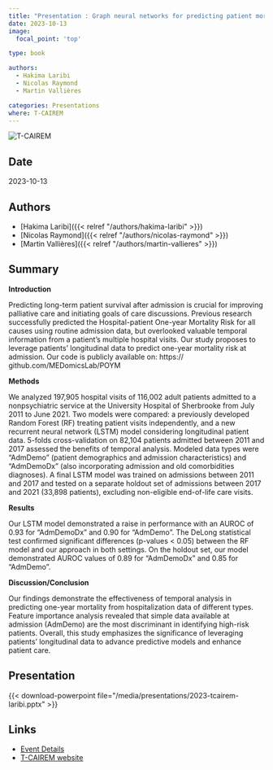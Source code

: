 ```yaml
---
title: "Presentation : Graph neural networks for predicting patient mortality within one year of hospital admission"
date: 2023-10-13
image:
  focal_point: 'top'

type: book

authors:
  - Hakima Laribi
  - Nicolas Raymond
  - Martin Vallières

categories: Presentations
where: T-CAIREM
---
```


![T-CAIREM](tcairem.png)

## Date

2023-10-13

## Authors

- [Hakima Laribi]({{< relref "/authors/hakima-laribi" >}})
- [Nicolas Raymond]({{< relref "/authors/nicolas-raymond" >}})
- [Martin Vallières]({{< relref "/authors/martin-vallieres" >}})

## Summary

  **Introduction**

  Predicting long-term patient survival after admission is crucial for improving palliative care and initiating goals of care discussions. Previous research successfully predicted the Hospital-patient One-year Mortality Risk for all causes using routine
  admission data, but overlooked valuable temporal information from a patient’s multiple hospital visits. Our study proposes to
  leverage patients’ longitudinal data to predict one-year mortality risk at admission. Our code is publicly available on: https://
  github.com/MEDomicsLab/POYM

  **Methods**

  We analyzed 197,905 hospital visits of 116,002 adult patients admitted to a nonpsychiatric service at the University Hospital
  of Sherbrooke from July 2011 to June 2021. Two models were compared: a previously developed Random Forest (RF) treating patient visits independently, and a new recurrent neural network (LSTM) model considering longitudinal patient data.
  5-folds cross-validation on 82,104 patients admitted between 2011 and 2017 assessed the benefits of temporal analysis.
  Modeled data types were “AdmDemo” (patient demographics and admission characteristics) and “AdmDemoDx” (also incorporating admission and old comorbidities diagnoses). A final LSTM model was trained on admissions between 2011 and
  2017 and tested on a separate holdout set of admissions between 2017 and 2021 (33,898 patients), excluding non-eligible
  end-of-life care visits.

  **Results**

  Our LSTM model demonstrated a raise in performance with an AUROC of 0.93 for “AdmDemoDx” and 0.90 for “AdmDemo”.
  The DeLong statistical test confirmed significant differences (p-values < 0.05) between the RF model and our approach in
  both settings. On the holdout set, our model demonstrated AUROC values of 0.89 for “AdmDemoDx” and 0.85 for “AdmDemo”.
  
  **Discussion/Conclusion**

  Our findings demonstrate the effectiveness of temporal analysis in predicting one-year mortality from hospitalization data of
  different types. Feature importance analysis revealed that simple data available at admission (AdmDemo) are the most discriminant in identifying high-risk patients. Overall, this study emphasizes the significance of leveraging patients’ longitudinal
  data to advance predictive models and enhance patient care.

## Presentation
{{< download-powerpoint file="/media/presentations/2023-tcairem-laribi.pptx" >}}

## Links

- [Event Details](https://tcairem-conference.ca/)
- [T-CAIREM website](https://tcairem.utoronto.ca/)
